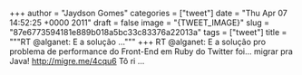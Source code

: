 
+++
author = "Jaydson Gomes"
categories = ["tweet"]
date = "Thu Apr 07 14:52:25 +0000 2011"
draft = false
image = "{TWEET_IMAGE}"
slug = "87e6773594181e889b018a5bc33c83376a22013a"
tags = ["tweet"]
title = """RT @alganet: E a solução ..."""
+++
RT @alganet: E a solução pro problema de performance do Front-End em Ruby do Twitter foi... migrar pra Java! http://migre.me/4cqu6 Tô ri ...
